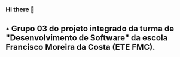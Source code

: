 ### Hi there 👋

<!--
**ProjetoIntegradods03/ProjetoIntegradods03** is a ✨ _special_ ✨ repository because its `README.md` (this file) appears on your GitHub profile.

Here are some ideas to get you started:

- 🔭 I’m currently working on ...
- 🌱 I’m currently learning ...
- 👯 I’m looking to collaborate on ...
- 🤔 I’m looking for help with ...
- 💬 Ask me about ...
- 📫 How to reach me: ...
- 😄 Pronouns: ...
- ⚡ Fun fact: ...
-->

## • Grupo 03 do projeto integrado da turma de "Desenvolvimento de Software" da escola Francisco Moreira da Costa (ETE FMC).
<!-- 
•Integrantes:
-Igor Yanko Corrêa Lemes;
-Isabela Moreira Mendes; 
-Isadora de Oliveira Rafael;
-João Francisco Torres;
-João Gabriel Silva de Almeida;
-Nicollas Rafael Rufino. 
-->
